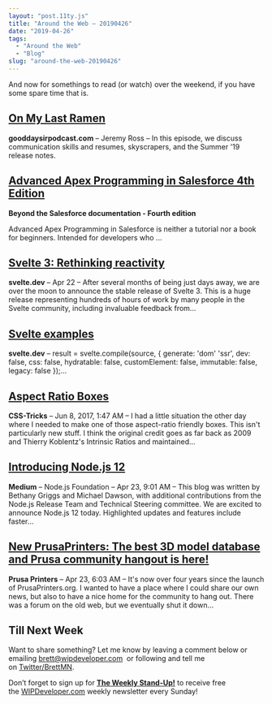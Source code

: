 ```yaml
---
layout: "post.11ty.js"
title: "Around the Web – 20190426"
date: "2019-04-26"
tags: 
  - "Around the Web"
  - "Blog"
slug: "around-the-web-20190426"
---
```


And now for somethings to read (or watch) over the weekend, if you have some spare time that is.

## [On My Last Ramen](https://www.gooddaysirpodcast.com/214)

**gooddaysirpodcast.com** – Jeremy Ross – In this episode, we discuss communication skills and resumes, skyscrapers, and the Summer '19 release notes.

## [Advanced Apex Programming in Salesforce 4th Edition](https://www.amazon.com/gp/product/1936754126/ref=as_li_qf_asin_il_tl?ie=UTF8&tag=wipdevelope05-20&creative=9325&linkCode=as2&creativeASIN=1936754126&linkId=bdf2390324c14ea09ee6ef37a6d8ae32)

**Beyond the Salesforce documentation - Fourth edition**

Advanced Apex Programming in Salesforce is neither a tutorial nor a book for beginners. Intended for developers who ...  

## [Svelte 3: Rethinking reactivity](https://svelte.dev/blog/svelte-3-rethinking-reactivity)

**svelte.dev** – Apr 22 – After several months of being just days away, we are over the moon to announce the stable release of Svelte 3. This is a huge release representing hundreds of hours of work by many people in the Svelte community, including invaluable feedback from…

## [Svelte examples](https://svelte.dev/examples)

**svelte.dev** – result = svelte.compile(source, { generate: 'dom' 'ssr', dev: false, css: false, hydratable: false, customElement: false, immutable: false, legacy: false });…

## [Aspect Ratio Boxes](https://css-tricks.com/aspect-ratio-boxes/)

**CSS-Tricks** – Jun 8, 2017, 1:47 AM – I had a little situation the other day where I needed to make one of those aspect-ratio friendly boxes. This isn't particularly new stuff. I think the original credit goes as far back as 2009 and Thierry Koblentz's Intrinsic Ratios and maintained…

## [Introducing Node.js 12](https://medium.com/@nodejs/introducing-node-js-12-76c41a1b3f3f)

**Medium** – Node.js Foundation – Apr 23, 9:01 AM – This blog was written by Bethany Griggs and Michael Dawson, with additional contributions from the Node.js Release Team and Technical Steering committee. We are excited to announce Node.js 12 today. Highlighted updates and features include faster…

## [New PrusaPrinters: The best 3D model database and Prusa community hangout is here!](https://blog.prusaprinters.org/relaunching-prusaprinters-org-new-community-website-for-all-original-prusa-printer-owners/)

**Prusa Printers** – Apr 23, 6:03 AM – It's now over four years since the launch of PrusaPrinters.org. I wanted to have a place where I could share our own news, but also to have a nice home for the community to hang out. There was a forum on the old web, but we eventually shut it down…

## Till Next Week

Want to share something? Let me know by leaving a comment below or emailing [brett@wipdeveloper.com](mailto:brett@wipdeveloper.com)  or following and tell me on [Twitter/BrettMN](https://twitter.com/BrettMN).

Don’t forget to sign up for **[The Weekly Stand-Up!](https://wipdeveloper.wpcomstaging.com/newsletter/)** to receive free the [WIPDeveloper.com](https://wipdeveloper.wpcomstaging.com/) weekly newsletter every Sunday!
